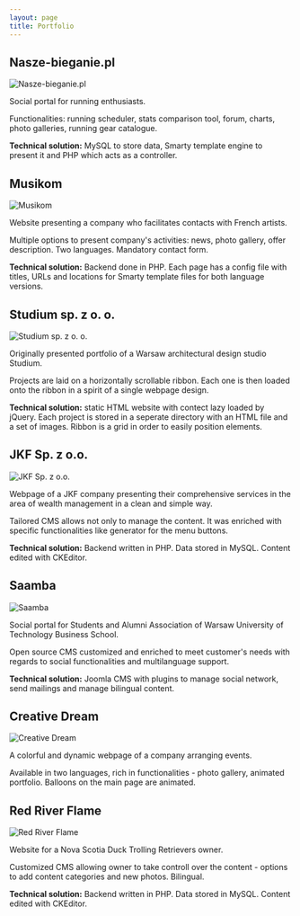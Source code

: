 ```yaml
---
layout: page
title: Portfolio
---
```


## Nasze-bieganie.pl

![Nasze-bieganie.pl](http://rzulty.pl/img/portfolio/nasze-bieganie.jpg "Nasze-bieganie.pl")

Social portal for running enthusiasts.

Functionalities: running scheduler, stats comparison tool, forum, charts, photo galleries, running gear catalogue.

**Technical solution:** MySQL to store data, Smarty template engine to present it and PHP which acts as a controller.

## Musikom

![Musikom](http://rzulty.pl/img/portfolio/musikom.jpg "Musikom")

Website presenting a company who facilitates contacts with French artists.

Multiple options to present company's activities: news, photo gallery, offer description. Two languages. Mandatory contact form.

**Technical solution:** Backend done in PHP. Each page has a config file with titles, URLs and locations for Smarty template files for both language versions.

## Studium sp. z o. o.

![Studium sp. z o. o.](http://rzulty.pl/img/portfolio/studium.jpg "Studium sp. z o. o.")

Originally presented portfolio of a Warsaw architectural design studio Studium.

Projects are laid on a horizontally scrollable ribbon. Each one is then loaded onto the ribbon in a spirit of a single webpage design.

**Technical solution:** static HTML website with contect lazy loaded by jQuery. Each project is stored in a seperate directory with an HTML file and a set of images. Ribbon is a grid in order to easily position elements.

## JKF Sp. z o.o.

![JKF Sp. z o.o.](http://rzulty.pl/img/portfolio/jkf.jpg "JKF Sp. z o.o.")

Webpage of a JKF company presenting their comprehensive services in the area of wealth management in a clean and simple way.

Tailored CMS allows not only to manage the content. It was enriched with specific functionalities like generator for the menu buttons.

**Technical solution:** Backend written in PHP. Data stored in MySQL. Content edited with CKEditor.

## Saamba

![Saamba](http://rzulty.pl/img/portfolio/saamba.jpg "Saamba")

Social portal for Students and Alumni Association of Warsaw University of Technology Business School.

Open source CMS customized and enriched to meet customer's needs with regards to social functionalities and multilanguage support.

**Technical solution:** Joomla CMS with plugins to manage social network, send mailings and manage bilingual content.

## Creative Dream

![Creative Dream](http://rzulty.pl/img/portfolio/creativedream.jpg "Creative Dream")

A colorful and dynamic webpage of a company arranging events.

Available in two languages, rich in functionalities - photo gallery, animated portfolio. Balloons on the main page are animated.

## Red River Flame

![Red River Flame](http://rzulty.pl/img/portfolio/redriverflame.jpg "Red River Flame")

Website for a Nova Scotia Duck Trolling Retrievers owner.

Customized CMS allowing owner to take controll over the content - options to add content categories and new photos. Bilingual.

**Technical solution:** Backend written in PHP. Data stored in MySQL. Content edited with CKEditor.